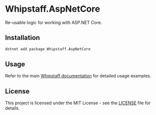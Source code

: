 # Whipstaff.AspNetCore

Re-usable logic for working with ASP.NET Core.

## Installation

```bash
dotnet add package Whipstaff.AspNetCore
```

## Usage

Refer to the main [Whipstaff documentation](https://github.com/dpvreony/whipstaff) for detailed usage examples.

## License

This project is licensed under the MIT License - see the [LICENSE](https://github.com/dpvreony/whipstaff/blob/main/LICENSE) file for details.
